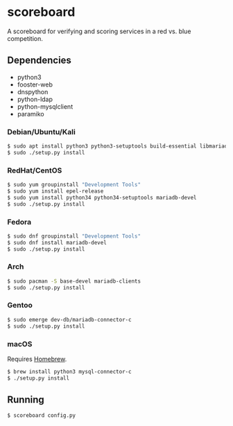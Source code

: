 scoreboard
==========

A scoreboard for verifying and scoring services in a red vs. blue competition.


## Dependencies

* python3
* fooster-web
* dnspython
* python-ldap
* python-mysqlclient
* paramiko


### Debian/Ubuntu/Kali

```sh
$ sudo apt install python3 python3-setuptools build-essential libmariadb-dev
$ sudo ./setup.py install
```


### RedHat/CentOS

```sh
$ sudo yum groupinstall "Development Tools"
$ sudo yum install epel-release
$ sudo yum install python34 python34-setuptools mariadb-devel
$ sudo ./setup.py install
```


### Fedora

```sh
$ sudo dnf groupinstall "Development Tools"
$ sudo dnf install mariadb-devel
$ sudo ./setup.py install
```


### Arch

```sh
$ sudo pacman -S base-devel mariadb-clients
$ sudo ./setup.py install
```


### Gentoo

```sh
$ sudo emerge dev-db/mariadb-connector-c
$ sudo ./setup.py install
```


### macOS

Requires [Homebrew](https://brew.sh/).

```sh
$ brew install python3 mysql-connector-c
$ ./setup.py install
```


## Running

```sh
$ scoreboard config.py
```
